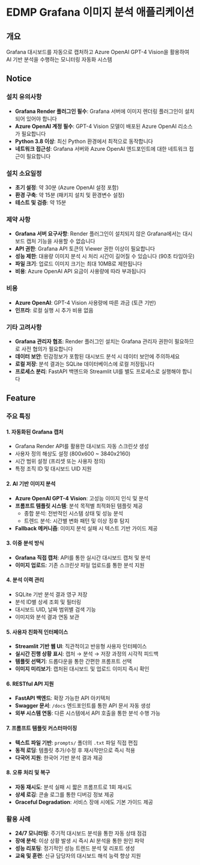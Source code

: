 # EDMP Grafana 이미지 분석 애플리케이션

## 개요

Grafana 대시보드를 자동으로 캡처하고 Azure OpenAI GPT-4 Vision을 활용하여 AI 기반 분석을 수행하는 모니터링 자동화 시스템

## Notice

### 설치 유의사항
- **Grafana Render 플러그인 필수**: Grafana 서버에 이미지 렌더링 플러그인이 설치되어 있어야 합니다
- **Azure OpenAI 계정 필수**: GPT-4 Vision 모델이 배포된 Azure OpenAI 리소스가 필요합니다
- **Python 3.8 이상**: 최신 Python 환경에서 최적으로 동작합니다
- **네트워크 접근성**: Grafana 서버와 Azure OpenAI 엔드포인트에 대한 네트워크 접근이 필요합니다

### 설치 소요일정
- **초기 설정**: 약 30분 (Azure OpenAI 설정 포함)
- **환경 구축**: 약 15분 (패키지 설치 및 환경변수 설정)
- **테스트 및 검증**: 약 15분

### 제약 사항
- **Grafana 서버 요구사항**: Render 플러그인이 설치되지 않은 Grafana에서는 대시보드 캡처 기능을 사용할 수 없습니다
- **API 권한**: Grafana API 토큰의 Viewer 권한 이상이 필요합니다
- **성능 제한**: 대용량 이미지 분석 시 처리 시간이 길어질 수 있습니다 (90초 타임아웃)
- **파일 크기**: 업로드 이미지 크기는 최대 10MB로 제한됩니다
- **비용**: Azure OpenAI API 요금이 사용량에 따라 부과됩니다

### 비용
- **Azure OpenAI**: GPT-4 Vision 사용량에 따른 과금 (토큰 기반)
- **인프라**: 로컬 실행 시 추가 비용 없음

### 기타 고려사항
- **Grafana 관리자 협조**: Render 플러그인 설치는 Grafana 관리자 권한이 필요하므로 사전 협의가 필요합니다
- **데이터 보안**: 민감정보가 포함된 대시보드 분석 시 데이터 보안에 주의하세요
- **로컬 저장**: 분석 결과는 SQLite 데이터베이스에 로컬 저장됩니다
- **프로세스 분리**: FastAPI 백엔드와 Streamlit UI를 별도 프로세스로 실행해야 합니다

## Feature

### 주요 특징

#### 1. 자동화된 Grafana 캡처
- Grafana Render API를 활용한 대시보드 자동 스크린샷 생성
- 사용자 정의 해상도 설정 (800x600 ~ 3840x2160)
- 시간 범위 설정 (프리셋 또는 사용자 정의)
- 특정 조직 ID 및 대시보드 UID 지원

#### 2. AI 기반 이미지 분석
- **Azure OpenAI GPT-4 Vision**: 고성능 이미지 인식 및 분석
- **프롬프트 템플릿 시스템**: 분석 목적별 최적화된 템플릿 제공
  - 종합 분석: 전반적인 시스템 상태 및 성능 분석
  - 트렌드 분석: 시간별 변화 패턴 및 이상 징후 탐지
- **Fallback 메커니즘**: 이미지 분석 실패 시 텍스트 기반 가이드 제공

#### 3. 이중 분석 방식
- **Grafana 직접 캡처**: API를 통한 실시간 대시보드 캡처 및 분석
- **이미지 업로드**: 기존 스크린샷 파일 업로드를 통한 분석 지원

#### 4. 분석 이력 관리
- SQLite 기반 분석 결과 영구 저장
- 분석 ID별 상세 조회 및 필터링
- 대시보드 UID, 날짜 범위별 검색 기능
- 이미지와 분석 결과 연동 보관

#### 5. 사용자 친화적 인터페이스
- **Streamlit 기반 웹 UI**: 직관적이고 반응형 사용자 인터페이스
- **실시간 진행 상황 표시**: 캡처 → 분석 → 저장 과정의 시각적 피드백
- **템플릿 선택기**: 드롭다운을 통한 간편한 프롬프트 선택
- **이미지 미리보기**: 캡처된 대시보드 및 업로드 이미지 즉시 확인

#### 6. RESTful API 지원
- **FastAPI 백엔드**: 확장 가능한 API 아키텍처
- **Swagger 문서**: `/docs` 엔드포인트를 통한 API 문서 자동 생성
- **외부 시스템 연동**: 다른 시스템에서 API 호출을 통한 분석 수행 가능

#### 7. 프롬프트 템플릿 커스터마이징
- **텍스트 파일 기반**: `prompts/` 폴더의 `.txt` 파일 직접 편집
- **동적 로딩**: 템플릿 추가/수정 후 재시작만으로 즉시 적용
- **다국어 지원**: 한국어 기반 분석 결과 제공

#### 8. 오류 처리 및 복구
- **자동 재시도**: 분석 실패 시 짧은 프롬프트로 1회 재시도
- **상세 로깅**: 콘솔 로그를 통한 디버깅 정보 제공
- **Graceful Degradation**: 서비스 장애 시에도 기본 가이드 제공

### 활용 사례
- **24/7 모니터링**: 주기적 대시보드 분석을 통한 자동 상태 점검
- **장애 분석**: 이상 상황 발생 시 즉시 AI 분석을 통한 원인 파악
- **성능 리포팅**: 정기적인 성능 트렌드 분석 및 리포트 생성
- **교육 및 훈련**: 신규 담당자의 대시보드 해석 능력 향상 지원
